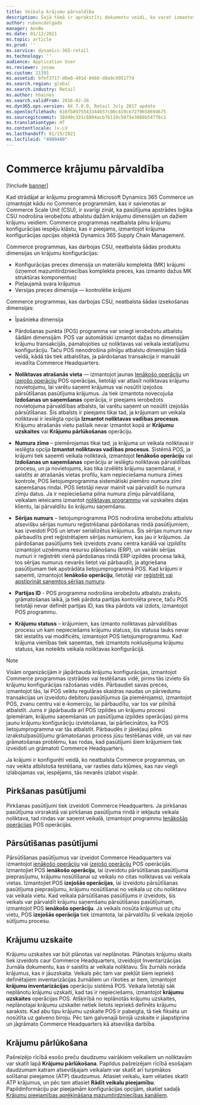 ```yaml
---
title: Veikala krājumu pārvaldība
description: Šajā tēmā ir aprakstīti dokumentu veidi, ko varat izmantot krājumu pārvaldībai.
author: rubencdelgado
manager: AnnBe
ms.date: 01/12/2021
ms.topic: article
ms.prod: ''
ms.service: dynamics-365-retail
ms.technology: ''
audience: Application User
ms.reviewer: josaw
ms.custom: 21391
ms.assetid: bfef3717-d0e0-491d-8466-d8a9c995177d
ms.search.region: global
ms.search.industry: Retail
ms.author: hhaines
ms.search.validFrom: 2016-02-28
ms.dyn365.ops.version: AX 7.0.0, Retail July 2017 update
ms.openlocfilehash: 616fb8975543344657c00c419ce7279658694675
ms.sourcegitcommit: 38d40c331c8894acb7b119c5073e3088b54776c1
ms.translationtype: HT
ms.contentlocale: lv-LV
ms.lasthandoff: 01/15/2021
ms.locfileid: "4989480"
---
```

# <a name="commerce-inventory-management"></a>Commerce krājumu pārvaldība

[!include [banner](includes/banner.md)]

Kad strādājat ar krājumu programmā Microsoft Dynamics 365 Commerce un izmantojat kādu no Commerce programmām, kas ir savienotas ar Commerce Scale Unit (CSU), ir svarīgi zināt, ka pasūtījuma apstrādes loģika CSU nodrošina ierobežotu atbalstu dažām krājumu dimensijām un dažiem krājumu veidiem. Commerce programmas neatbalsta pilnu krājumu konfigurācijas iespēju klāstu, kas ir pieejams, izmantojot krājuma konfigurācijas opcijas objektā Dynamics 365 Supply Chain Management.

Commerce programmas, kas darbojas CSU, neatbalsta šādas produktu dimensijas un krājumu konfigurācijas:

- Konfigurācijas preces dimensija un materiālu komplekta (MK) krājumi (izņemot mazumtirdzniecības komplekta preces, kas izmanto dažus MK struktūras komponentus)
- Pieļaujamā svara krājumus
- Versijas preces dimensija — kontrolētie krājumi

Commerce programmas, kas darbojas CSU, neatbalsta šādas izsekošanas dimensijas:
- Īpašnieka dimensija

- Pārdošanas punkta (POS) programma var sniegt ierobežotu atbalstu šādām dimensijām. POS var automātiski izmantot dažas no dimensijām krājumu transakcijās, pamatojoties uz noliktavas vai veikala iestatījumu konfigurāciju. Taču POS nenodrošina pilnīgu atbalstu dimensijām tādā veidā, kādā tās tiek atbalstītas, ja pārdošanas transakcija ir manuāli ievadīta Commerce Headquarters. 

- **Noliktavas atrašanās vieta** — izmantojot jaunas [Ienākošo operāciju](https://docs.microsoft.com/dynamics365/commerce/pos-inbound-inventory-operation) un [izejošo operāciju](https://docs.microsoft.com/dynamics365/commerce/pos-outbound-inventory-operation) POS operācijas, lietotāji var atlasīt noliktavas krājumu novietojumu, lai varētu saņemt krājumus vai nosūtīt izejošos pārsūtīšanas pasūtījuma krājumus. Ja tiek izmantota novecojuša **Izdošanas un saņemšanas** operācija, ir pieejams ierobežots novietojuma pārvaldības atbalsts, lai varētu saņemt un nosūtīt izejošās pārsūtīšanas. Šis atbalsts ir pieejams tikai tad, ja krājumam un veikala noliktavai ir ieslēgta opcija **Izmantot noliktavas vadības procesus**. Krājumu atrašanās vietu pašlaik nevar izmantot kopā ar **Krājumu uzskaites** vai **Krājumu pārlūkošanas** operāciju.

- **Numura zīme** – piemērojamas tikai tad, ja krājuma un veikala noliktavai ir ieslēgta opcija **Izmantot noliktavas vadības procesus**. Sistēmā POS, ja krājumi tiek saņemti veikala noliktavā, izmantojot **Ienākošo operāciju** vai **Izdošanas un saņemšanas** operāciju ar ieslēgtu noliktavas pārvaldības procesu, un ja novietojums, kas tika izvēlēts krājumu saņemšanai, ir saistīts ar atrašanās vietas profilu, kam nepieciešama numura zīmes kontrole, POS lietojumprogramma sistemātiski piemēro numura zīmi saņemšanas rindai. POS lietotāji nevar mainīt vai pārvaldīt šo numura zīmju datus. Ja ir nepieciešama pilna numura zīmju pārvaldīšana, veikalam ieteicams izmantot [noliktavas programmu](https://docs.microsoft.com/dynamics365/supply-chain/warehousing/install-configure-warehousing-app) vai uzskaites daļas klientu, lai pārvaldītu šo krājumu saņemšanu.

- **Sērijas numurs** – lietojumprogramma POS nodrošina ierobežotu atbalstu atsevišķu sērijas numuru reģistrēšanai pārdošanas rindā pasūtījumiem, kas izveidoti POS un ietver serializētus krājumus. Šis sērijas numurs nav pārbaudīts pret reģistrētajiem sērijas numuriem, kas jau ir krājumos. Ja pārdošanas pasūtījums tiek izveidots zvanu centra kanālā vai izpildīts izmantojot uzņēmuma resursu plānošanu (ERP), un vairāki sērijas numuri ir reģistrēti vienā pārdošanas rindā ERP izpildes procesa laikā, tos sērijas numurus nevarēs lietot vai pārbaudīt, ja atgriešana pasūtījumam tiek apstrādāta lietojumprogrammā POS. Kad krājumi ir saņemti, izmantojot **Ienākošo operāciju**, lietotāji var [reģistrēt vai apstiprināt saņemtos sērijas numuru](https://docs.microsoft.com/dynamics365/commerce/pos-serialized-items).

- **Partijas ID** - POS programma nodrošina ierobežotu atbalstu zrakstu grāmatošanas laikā, ja tiek pārdota partijas kontrolēta prece, taču POS lietotāji nevar definēt partijas ID, kas tika pārdots vai izdots, izmantojot POS programmu.

- **Krājumu statuss** – krājumiem, kas izmanto noliktavas pārvaldības procesu un kam nepieciešams krājumu statuss, šis statusa lauks nevar tikt iestatīts vai modificēts, izmantojot POS lietojumprogrammu. Kad krājuma vienības tiek saņemtas, tiek izmantots noklusējuma krājumu statuss, kas noteikts veikala noliktavas konfigurācijā.

> [!NOTE]
> Visām organizācijām ir jāpārbauda krājumu konfigurācijas, izmantojot Commerce programmas izstrādes vai testēšanas vidē, pirms tās izvieto šīs krājumu konfigurācijas ražošanas vidēs. Pārbaudiet savas preces, izmantojot tās, lai POS veiktu regulāras skaidras naudas un pārvedumu transakcijas un izveidotu debitoru pasūtījumus (ja piemērojams), izmantojot POS, zvanu centru vai e-komerciju, lai pārbaudītu, var tos var pilnībā atbalstīt. Jums ir jāpārbauda arī POS izpildes un krājumu procesi (piemēram, krājumu saņemšanas un pasūtījuma izpildes operācijas) pirms jaunu krājumu konfigurāciju izvietošanas, lai pārliecinātos, ka POS lietojumprogramma var tās atbalstīt. Pārbaudēs ir jāiekļauj pilns izrakstu/pasūtījumu grāmatošanas process jūsu testēšanas vidē, un vai nav grāmatošanas problēmu, kas rodas, kad pasūtījumi šiem krājumiem tiek izveidoti un grāmatoti Commerce Headquarters.
>
> Ja krājumi ir konfigurēti veidā, ko neatbalsta Commerce programmas, un nav veikta atbilstoša testēšana, var rasties datu kļūmes, kas nav viegli izlabojamas vai, iespējams, tās nevarēs izlabot vispār.

## <a name="purchase-orders"></a>Pirkšanas pasūtījumi

Pirkšanas pasūtījumi tiek izveidoti Commerce Headquarters. Ja pirkšanas pasūtījuma virsrakstā vai pirkšanas pasūtījuma rindā ir iekļauta veikala noliktava, tad rindas var saņemt veikalā, izmantojot programmu [Ienākošās operācijas](https://docs.microsoft.com/dynamics365/commerce/pos-inbound-inventory-operation) POS operācijās. 

## <a name="transfer-orders"></a>Pārsūtīšanas pasūtījumi

Pārsūtīšanas pasūtījumus var izveidot Commerce Headquarters vai izmantojot [ienākošo operāciju](https://docs.microsoft.com/dynamics365/commerce/pos-inbound-inventory-operation) vai [izejošo operāciju](https://docs.microsoft.com/dynamics365/commerce/pos-outbound-inventory-operation) POS operācijās. Izmantojiet POS **ienākošo operāciju**, lai izveidotu pārsūtīšanas pasūtījuma pieprasījumu, krājumu nosūtīšanai uz veikalu no citas noliktavas vai veikala vietas. Izmantojiet POS **izejošās operācijas**, lai izveidotu pārsūtīšanas pasūtījuma pieprasījumu, krājumu nosūtīšanai no veikala uz citu noliktavu vai veikala vietu. Kad veikala pārsūtīšanas pasūtījums ir izveidots, šis veikals var pārvaldīt krājumu saņemšanu pārsūtīšanas pasūtījumam, izmantojot POS **ienākošo operāciju**. Ja veikals nosūta krājumus uz citu vietu, POS **izejošās operācija** tiek izmantota, lai pārvaldītu šī veikala izejošo sūtījumu procesu.

## <a name="stock-counts"></a>Krājumu uzskaite

Krājumu uzskaites var būt plānotas vai neplānotas. Plānotais krājumu skaits tiek izveidots caur Commerce Headquarters, izveidojot Inventarizācijas žurnāla dokumentu, kas ir saistīts ar veikala noliktavu. Šis žurnāls norāda krājumus, kas ir jāuzskaita. Veikals pēc tam var piekļūt šiem iepriekš definētajiem inventarizācijas žurnāliem un rīkoties ar tiem, izmantojot **krājumu inventarizācijas** operāciju sistēmā POS. Veikala lietotāji sāk neplānotu krājumu uzskaiti, kad tas ir nepieciešams, izmantojot **krājumu uzskaites** operācijas POS. Atšķirībā no ieplānotās krājumu uzskaites, neplānotajai krājumu uzskaitei netiek lietots iepriekš definēts krājumu saraksts. Kad abu tipu krājumu uzskaite POS ir pabeigta, tā tiek fiksēta un nosūtīta uz galveno biroju. Pēc tam galvenajā birojā uzskaite ir jāapstiprina un jāgrāmato Commerce Headquarters kā atsevišķa darbība.

## <a name="inventory-lookup"></a>Krājumu pārlūkošana

Pašreizējo rīcībā esošo preču daudzumu vairākiem veikaliem un noliktavām var skatīt lapā **Krājumu pārlūkošana**. Papildus pašreizējam rīcībā esošajam daudzumam katram atsevišķajam veikalam var skatīt arī turpmākos solīšanai pieejamos (ATP) daudzumus. Atlasiet veikalu, kam vēlaties skatīt ATP krājumus, un pēc tam atlasiet **Rādīt veikalu pieejamību**. Papildinformāciju par pieejamām konfigurācijas opcijām, skatiet sadaļā [Krājumu pieejamības aprēķināšana mazumtirdzniecības kanāliem](https://docs.microsoft.com/dynamics365/commerce/calculated-inventory-retail-channels).
